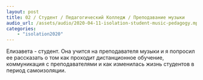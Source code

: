 ```yaml
---
layout: post
title: 02 / Студент / Педагогический Колледж / Преподавание музыки
audio_url: /assets/audio/2020-04-11-isolation-student-music-pedagogy.mp3
categories: 
    - "isolation2020"
---
```

Елизавета - студент. Она учится на преподавателя музыки и я попросил ее рассказать о том как проходит дистанционное обучение, коммуникация с преподавателями и как изменилась жизнь студентов в период самоизоляции.